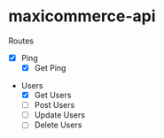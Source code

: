 # maxicommerce-api

Routes

- [x] Ping
    - [x] Get Ping
- Users
    - [x] Get Users
    - [ ] Post Users
    - [ ] Update Users
    - [ ] Delete Users
